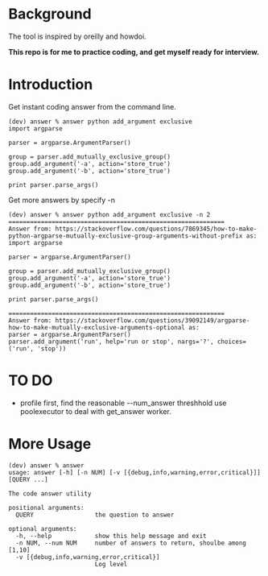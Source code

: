 # Background
The tool is inspired by oreilly and howdoi.

**This repo is for me to practice coding, and get myself ready for interview.**

# Introduction
Get instant coding answer from the command line.
```shell
(dev) answer % answer python add_argument exclusive
import argparse

parser = argparse.ArgumentParser()

group = parser.add_mutually_exclusive_group()
group.add_argument('-a', action='store_true')
group.add_argument('-b', action='store_true')

print parser.parse_args()
```
Get more answers by specify -n
```shell
(dev) answer % answer python add_argument exclusive -n 2
============================================================
Answer from: https://stackoverflow.com/questions/7869345/how-to-make-python-argparse-mutually-exclusive-group-arguments-without-prefix as:
import argparse

parser = argparse.ArgumentParser()

group = parser.add_mutually_exclusive_group()
group.add_argument('-a', action='store_true')
group.add_argument('-b', action='store_true')

print parser.parse_args()

============================================================
Answer from: https://stackoverflow.com/questions/39092149/argparse-how-to-make-mutually-exclusive-arguments-optional as:
parser = argparse.ArgumentParser()
parser.add_argument('run', help='run or stop', nargs='?', choices=('run', 'stop'))
```
# TO DO
-  profile first, find the reasonable --num_answer threshhold  use poolexecutor to deal with get_answer worker.

# More Usage

```shell
(dev) answer % answer
usage: answer [-h] [-n NUM] [-v [{debug,info,warning,error,critical}]] [QUERY ...]

The code answer utility

positional arguments:
  QUERY                 the question to answer

optional arguments:
  -h, --help            show this help message and exit
  -n NUM, --num NUM     number of answers to return, shoulbe among [1,10]
  -v [{debug,info,warning,error,critical}]
                        Log level
```

